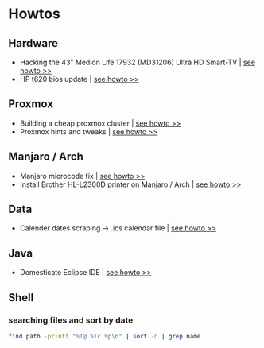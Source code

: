 # Howtos

## Hardware
* Hacking the 43" Medion Life 17932 (MD31206) Ultra HD Smart-TV | [see howto >>](./hacking_medion_life_X17032_MD_21206.md)
* HP t620 bios update | [see howto >>](./HP_T620_Bios_update.md)

## Proxmox
* Building a cheap proxmox cluster | [see howto >>](./cheap_proxmox_cluster.md)
* Proxmox hints and tweaks | [see howto >>](./proxmox_hints_tweaks.md)

## Manjaro / Arch
* Manjaro microcode fix | [see howto >>](./manjaro_microcode_fix.md)
* Install Brother HL-L2300D printer on Manjaro / Arch | [see howto >>](./install_brother-hll2300d_printer)

## Data
* Calender dates scraping -> .ics calendar file | [see howto >>](./calender_dates_scraping_to_ics_file.md)

## Java
* Domesticate Eclipse IDE | [see howto >>](./domesticate_Eclipse_IDE.md)

## Shell

### searching files and sort by date
```bash
find path -printf "%T@ %Tc %p\n" | sort -n | grep name
```
